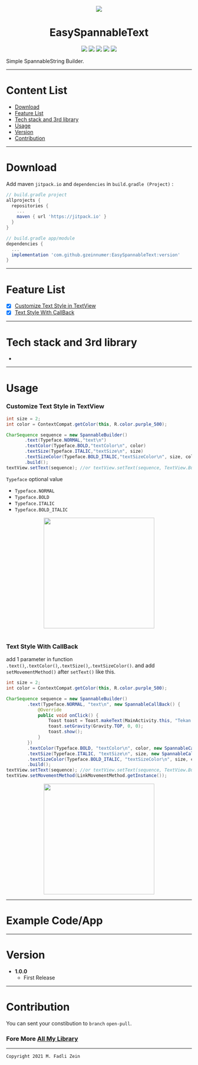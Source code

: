 <p align="center">
  <img src="https://github.com/gzeinnumer/MyLibUtils/blob/master/preview/bg.jpg"/>
</p>

<h1 align="center">
    EasySpannableText
</h1>

<p align="center">
    <a><img src="https://img.shields.io/badge/Version-1.0.0-brightgreen.svg?style=flat"></a>
    <a><img src="https://img.shields.io/badge/ID-gzeinnumer-blue.svg?style=flat"></a>
    <a><img src="https://img.shields.io/badge/Java-Suport-green?logo=java&style=flat"></a>
    <a><img src="https://img.shields.io/badge/kotlin-Suport-green?logo=kotlin&style=flat"></a>
    <a href="https://github.com/gzeinnumer"><img src="https://img.shields.io/github/followers/gzeinnumer?label=follow&style=social"></a>
    <br>
    <p>Simple SpannableString Builder.</p>
</p>

---
# Content List
* [Download](#download)
* [Feature List](#feature-list)
* [Tech stack and 3rd library](#tech-stack-and-3rd-library)
* [Usage](#usage)
* [Version](#version)
* [Contribution](#contribution)

---
# Download
Add maven `jitpack.io` and `dependencies` in `build.gradle (Project)` :
```gradle
// build.gradle project
allprojects {
  repositories {
    ...
    maven { url 'https://jitpack.io' }
  }
}

// build.gradle app/module
dependencies {
  ...
  implementation 'com.github.gzeinnumer:EasySpannableText:version'
}
```

---
# Feature List
- [x] [Customize Text Style in TextView]()
- [x] [Text Style With CallBack]()

---
# Tech stack and 3rd library
- []()

---
# Usage

### **Customize Text Style in TextView**
```java
int size = 2;
int color = ContextCompat.getColor(this, R.color.purple_500);

CharSequence sequence = new SpannableBuilder()
       .text(Typeface.NORMAL,"text\n")
       .textColor(Typeface.BOLD,"textColor\n", color)
       .textSize(Typeface.ITALIC,"textSize\n", size)
       .textSizeColor(Typeface.BOLD_ITALIC,"textSizeColor\n", size, color)
       .build();
textView.setText(sequence); //or textView.setText(sequence, TextView.BufferType.SPANNABLE);
```
`Typeface` optional value
- `Typeface.NORMAL`
- `Typeface.BOLD`
- `Typeface.ITALIC`
- `Typeface.BOLD_ITALIC`

<p align="center">
  <img src="https://github.com/gzeinnumer/EasySpannableText/blob/master/preview/example1.jpg" width="300"/>
</p>

#
### **Text Style With CallBack**

add 1 parameter in function `.text()`,`.textColor()`,`.textSize()`,`.textSizeColor()`. and add `setMovementMethod()` after `setText()` like this.
```java
int size = 2;
int color = ContextCompat.getColor(this, R.color.purple_500);

CharSequence sequence = new SpannableBuilder()
        .text(Typeface.NORMAL, "text\n", new SpannableCallBack() {
            @Override
            public void onClick() {
                Toast toast = Toast.makeText(MainActivity.this, "Tekan 1", Toast.LENGTH_SHORT);
                toast.setGravity(Gravity.TOP, 0, 0);
                toast.show();
            }
        })
        .textColor(Typeface.BOLD, "textColor\n", color, new SpannableCallBack() { ... })
        .textSize(Typeface.ITALIC, "textSize\n", size, new SpannableCallBack() { ... })
        .textSizeColor(Typeface.BOLD_ITALIC, "textSizeColor\n", size, color, new SpannableCallBack() { ... })
        .build();
textView.setText(sequence); //or textView.setText(sequence, TextView.BufferType.SPANNABLE);
textView.setMovementMethod(LinkMovementMethod.getInstance());
```
<p align="center">
  <img src="https://github.com/gzeinnumer/EasySpannableText/blob/master/preview/example2.jpg" width="300"/>
</p>

---
# Example Code/App

[]()

---
# Version
- **1.0.0**
  - First Release

---
# Contribution
You can sent your constibution to `branch` `open-pull`.

### Fore More [All My Library](https://github.com/gzeinnumer#my-library-list)

---

```
Copyright 2021 M. Fadli Zein
```
